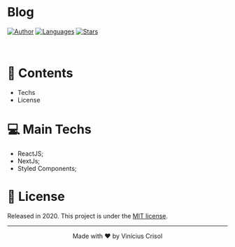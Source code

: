 # Blog

[![Author](https://img.shields.io/badge/author-ViniciusCrisol-blue?style=flat-square)](https://github.com/ViniciusCrisol)
[![Languages](https://img.shields.io/github/languages/count/ViniciusCrisol/blog-nextJs?color=blue&style=flat-square)](#)
[![Stars](https://img.shields.io/github/stars/ViniciusCrisol/blog-nextJs?color=blue&style=flat-square)](https://github.com/ViniciusCrisol/clone-facebook/stargazers)

<br />

# :pushpin: Contents

* Techs
* License

# 💻  Main Techs

* ReactJS;
* NextJs;
* Styled Components;



# :closed_book: License

Released in 2020.
This project is under the [MIT license](https://github.com/ViniciusCrisol/blog-nextJs/blob/master/LICENSE).

---

<p align="center">
  Made with ❤️ by Vinícius Crisol
</p>
